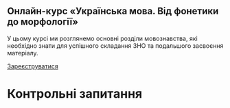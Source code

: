 <div class="banner">
  <h2 class="course">Онлайн-курс «Українська мова. Від фонетики до морфології»</h2>
  <p class="course-description">
     У цьому курсі ми розглянемо основні розділи мовознавства, які необхідно знати для успішного складання ЗНО та подальшого засвоєння матеріалу.<br>
  </p>
    <div class="button-wrapper">
        <a class="registration-button" target="_blank" href="http://bit.ly/2zuYUGS">Зареєструватися</a>
    </div>   
</div>

# Контрольні запитання

<!--<question_1>
    <question text="">
        <p>Які ознаки слова ви знаєте?</p>
        <explanation>
−	складається зi звукiв, якi впорядкованi;<br/>
−	має наголошений склад;<br/>
−	може подiлятися на морфеми;<br/>
−	має лексичне значення;<br/>
−	у словосполученнi i реченнi пов’язане граматично i за змiстом з iншими словами;<br/>
−	виконує синтаксичнi функцiї;<br/>
−	має граматичнi форми тощо.<br/>
    </explanation>
    </question>
</guestion_1>-->
